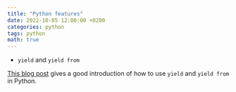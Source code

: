 ```yaml
---
title: "Python features"
date: 2022-10-05 12:00:00 +0200
categories: python
tags: python
math: true
---
```


- `yield` and `yield from`

[This blog post](http://simeonvisser.com/posts/python-3-using-yield-from-in-generators-part-1.html) gives a good introduction of how to use `yield` and `yield from` in Python.





